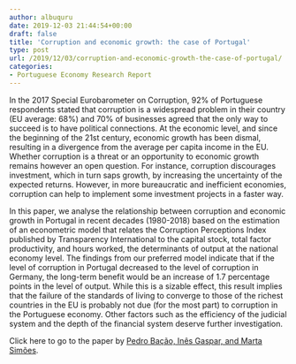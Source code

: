 ```yaml
---
author: albuquru
date: 2019-12-03 21:44:54+00:00
draft: false
title: 'Corruption and economic growth: the case of Portugal'
type: post
url: /2019/12/03/corruption-and-economic-growth-the-case-of-portugal/
categories:
- Portuguese Economy Research Report
---
```


In the 2017 Special Eurobarometer on Corruption, 92% of Portuguese respondents stated that corruption is a widespread problem in their country (EU average: 68%) and 70% of businesses agreed that the only way to succeed is to have political connections. At the economic level, and since the beginning of the 21st century, economic growth has been dismal, resulting in a divergence from the average per capita income in the EU. Whether corruption is a threat or an opportunity to economic growth remains however an open question. For instance, corruption discourages investment, which in turn saps growth, by increasing the uncertainty of the expected returns. However, in more bureaucratic and inefficient economies, corruption can help to implement some investment projects in a faster way.

In this paper, we analyse the relationship between corruption and economic growth in Portugal in recent decades (1980-2018) based on the estimation of an econometric model that relates the Corruption Perceptions Index published by Transparency International to the capital stock, total factor productivity, and hours worked, the determinants of output at the national economy level. The findings from our preferred model indicate that if the level of corruption in Portugal decreased to the level of corruption in Germany, the long-term benefit would be an increase of 1.7 percentage points in the level of output. While this is a sizable effect, this result implies that the failure of the standards of living to converge to those of the richest countries in the EU is probably not due (for the most part) to corruption in the Portuguese economy. Other factors such as the efficiency of the judicial system and the depth of the financial system deserve further investigation.

Click here to go to the paper by [Pedro Bação, Inês Gaspar, and Marta Simões](https://ideas.repec.org/p/gmf/papers/2019-06.html).


